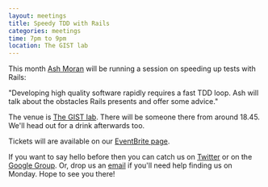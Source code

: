 ```yaml
---
layout: meetings
title: Speedy TDD with Rails
categories: meetings
time: 7pm to 9pm
location: The GIST lab
---
```



This month [Ash Moran](http://www.patchspace.co.uk/) will be running a session on speeding up tests with Rails:

"Developing high quality software rapidly requires a fast TDD loop. Ash will talk about the obstacles Rails presents and offer some advice."

The venue is [The GIST lab](http://thegisthub.net/). There will be
someone there from around 18.45. We'll head out for a drink afterwards
too.

Tickets will are available on our [EventBrite page](http://bit.ly/shrug1201).

If you want to say hello before then you can catch us on
[Twitter](http://twitter.com/ShRUGbot) or on the [Google
Group](http://groups.google.com/group/shrug-members). Or, drop us
an [email](mailto:shrug@jamesalmond.com) if you'll need help finding us
on Monday. Hope to see you there!


